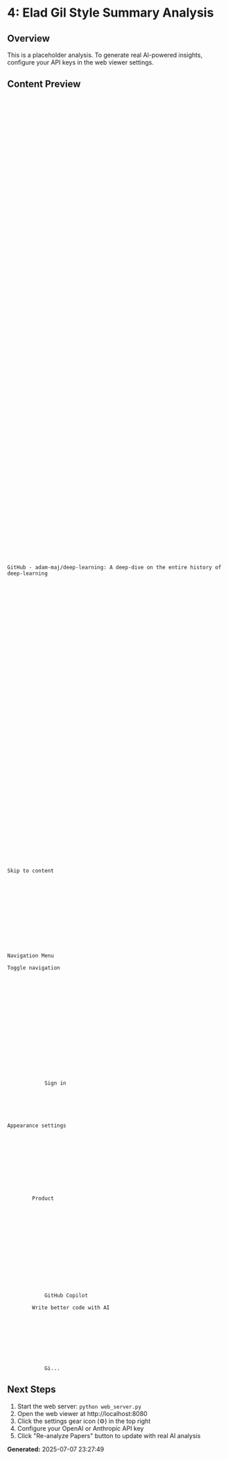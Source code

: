 
# 4: Elad Gil Style Summary Analysis

## Overview
This is a placeholder analysis. To generate real AI-powered insights, configure your API keys in the web viewer settings.

## Content Preview
```













































































GitHub - adam-maj/deep-learning: A deep-dive on the entire history of deep-learning
















































Skip to content













Navigation Menu

Toggle navigation




 













            Sign in
          


 


Appearance settings











        Product
        














            GitHub Copilot
          
        Write better code with AI
      








            Gi...
```

## Next Steps
1. Start the web server: `python web_server.py`
2. Open the web viewer at http://localhost:8080
3. Click the settings gear icon (⚙️) in the top right
4. Configure your OpenAI or Anthropic API key
5. Click "Re-analyze Papers" button to update with real AI analysis

**Generated:** 2025-07-07 23:27:49
        